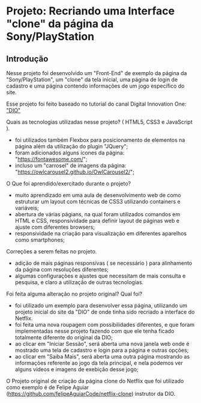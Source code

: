 # Projeto: Recriando uma Interface "clone" da página da Sony/PlayStation

## Introdução

Nesse projeto foi desenvolvido um "Front-End" de exemplo da página da "Sony/PlayStation", um "clone" da tela inicial, uma página de login de cadastro e uma página contendo informações de um jogo específico do site.

Esse projeto foi feito baseado no tutorial do canal Digital Innovation One: ["DIO"](https://digitalinnovation.one/)

Quais as tecnologias utilizadas nesse projeto? ( HTML5, CSS3 e JavaScript ). 
* foi utilizados também Flexbox para posicionamento de elementos na página além da utilização do plugin "JQuery";
* foram adicionados alguns ícones da página: "https://fontawesome.com/";
* incluso um "carrosel" de imagens da página: "https://owlcarousel2.github.io/OwlCarousel2/";

O Que foi aprendido/exercitado durante o projeto? 
* muito aprendizado em uma aula de desenvolvimento web de como estruturar um layout com técnicas de CSS3 utilizando containers e variáveis; 
* abertura de várias págians, na qual foram utilizados comandos em HTML e CSS, responsividade para definir layout de páginas web e ajuste com diferentes browsers;
* responsividade na criação para visualização em diferentes aparelhos como smartphones;

Correções a serem feitas no projeto.
* adição de mais páginas responsivas ( se necessário ) para alinhamento da página com resoluções diferentes;
* algumas configurações e ajustes que necessitam de mais consulta e pesquisa, e claro a utilização de outras tecnologias.

Foi feita alguma alteração no projeto original? Qual foi? 
* foi utilizado um exemplo para desenvolver essa página, utilizando um projeto inicial do site da "DIO" de onde tinha sido recriado a interface do Netflix. 
* foi feita uma nova roupagem com possibilidades diferentes, e que foram implementadas nesse projeto fazendo com que ele tenha ficado totalmente diferente do original da DIO;
* ao clicar em "Iniciar Sessão", será aberta uma nova janela web onde é mostrado uma tela de cadastro e login para a página e outras opções;
* ao clicar em "Saiba Mais", será aberta uma outra página mostrando as informações referente ao jogo da tela principal, e nela podemos ver alguns vídeos e imagens de exebição desse jogo;

O Projeto original de criação da página clone do Netflix que foi utilizado como exemplo é de Felipe Aguiar (https://github.com/felipeAguiarCode/netflix-clone) instrutor da DIO.


